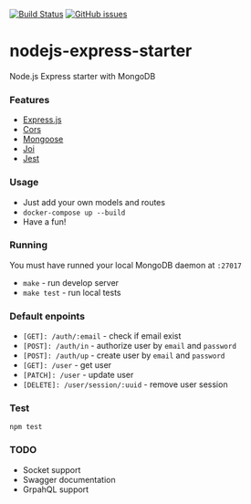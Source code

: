 [![Build Status](https://travis-ci.org/salikovpro/nodejs-express-starter.svg?branch=master)](https://travis-ci.org/salikovpro/nodejs-express-starter) [![GitHub issues](https://img.shields.io/github/issues/salikovpro/nodejs-express-starter.svg)](https://GitHub.com/salikovpro/nodejs-express-starter/issues/)

# nodejs-express-starter
Node.js Express starter with MongoDB

### Features
* [Express.js](http://expressjs.com)
* [Cors](https://github.com/expressjs/cors)
* [Mongoose](http://mongoosejs.com)
* [Joi](https://github.com/hapijs/joi)
* [Jest](https://facebook.github.io/jest)

### Usage
* Just add your own models and routes
* ``docker-compose up --build``
* Have a fun!

### Running
You must have runned your local MongoDB daemon at `:27017`
* ``make`` - run develop server
* ``make test`` - run local tests

### Default enpoints
* ``[GET]: /auth/:email`` - check if email exist
* ``[POST]: /auth/in`` - authorize user by `email` and `password`
* ``[POST]: /auth/up`` - create user by `email` and `password`
* ``[GET]: /user`` - get user
* ``[PATCH]: /user`` - update user
* ``[DELETE]: /user/session/:uuid`` - remove user session

### Test
``npm test``

### TODO
* Socket support
* Swagger documentation
* GrpahQL support
